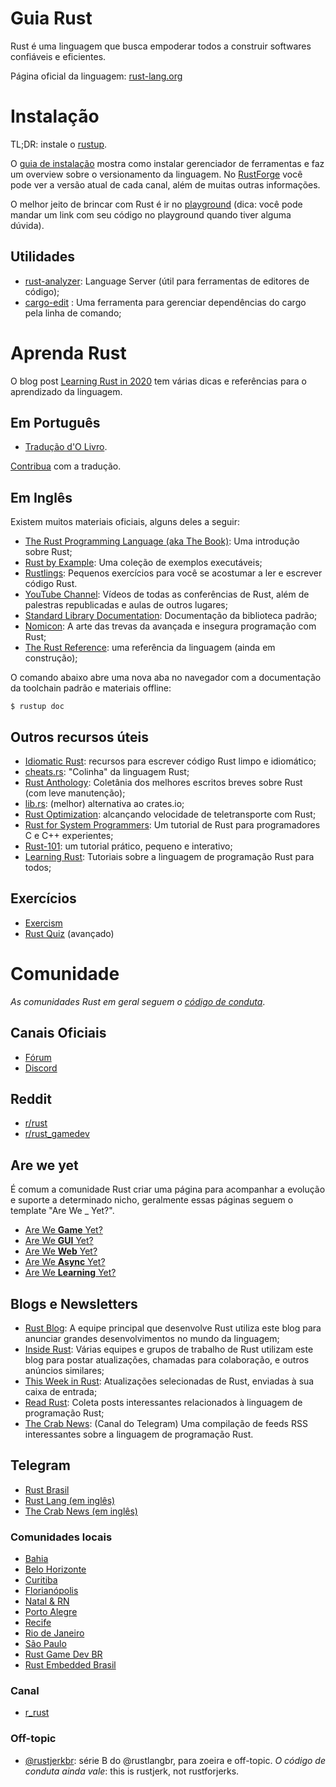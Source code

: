 # Guia Rust

Rust é uma linguagem que busca empoderar todos a construir softwares confiáveis e eficientes.

Página oficial da linguagem: [rust-lang.org](https://rust-lang.org)

# Instalação

TL;DR: instale o [rustup](http://rustup.rs/).

O [guia de instalação](https://www.rust-lang.org/tools/install) mostra como instalar gerenciador de ferramentas e faz um overview sobre o versionamento da linguagem.
No [RustForge](https://forge.rust-lang.org/index.html) você pode ver a versão atual de cada canal, além de muitas outras informações.

O melhor jeito de brincar com Rust é ir no [playground](http://play.rust-lang.org/) (dica: você pode mandar um link com seu código no playground quando tiver alguma dúvida).

## Utilidades

- [rust-analyzer](https://rust-analyzer.github.io/): Language Server (útil para ferramentas de editores de código);
- [cargo-edit](https://github.com/killercup/cargo-edit) : Uma ferramenta para gerenciar dependências do cargo pela linha de comando;

# Aprenda Rust

O blog post [Learning Rust in 2020](https://github.com/pretzelhammer/rust-blog/blob/master/posts/learning-rust-in-2020.md) tem várias dicas e referências para o aprendizado da linguagem.

## Em Português

- [Tradução d'O Livro](http://livro.rustbr.org).

[Contribua](github.com/rust-br/rust-book-pt-br) com a tradução.

## Em Inglês

Existem muitos materiais oficiais, alguns deles a seguir:

- [The Rust Programming Language (aka The Book)](https://doc.rust-lang.org/stable/book): Uma introdução sobre Rust;
- [Rust by Example](https://doc.rust-lang.org/rust-by-example): Uma coleção de exemplos executáveis;
- [Rustlings](https://github.com/rust-lang/rustlings): Pequenos exercícios para você se acostumar a ler e escrever código Rust.
- [YouTube Channel](https://www.youtube.com/channel/UCaYhcUwRBNscFNUKTjgPFiA): Vídeos de todas as conferências de Rust, além de palestras republicadas e aulas de outros lugares;
- [Standard Library Documentation](https://doc.rust-lang.org/std/index.html): Documentação da biblioteca padrão;
- [Nomicon](https://doc.rust-lang.org/nomicon): A arte das trevas da avançada e insegura programação com Rust;
- [The Rust Reference](https://doc.rust-lang.org/reference/): uma referência da linguagem (ainda em construção);

O comando abaixo abre uma nova aba no navegador com a documentação da toolchain padrão e materiais offline:

```console
$ rustup doc
```

## Outros recursos úteis

- [Idiomatic Rust](https://github.com/mre/idiomatic-rust): recursos para escrever código Rust limpo e idiomático;
- [cheats.rs](https://cheats.rs/): "Colinha" da linguagem Rust;
- [Rust Anthology](https://github.com/brson/rust-anthology): Coletânia dos melhores escritos breves sobre Rust (com leve manutenção);
- [lib.rs](https://lib.rs/): (melhor) alternativa ao crates.io;
- [Rust Optimization](https://gist.github.com/jFransham/369a86eff00e5f280ed25121454acec1): alcançando velocidade de teletransporte com Rust;
- [Rust for System Programmers](https://github.com/nrc/r4cppp): Um tutorial de Rust para programadores C e C++ experientes;
- [Rust-101](https://www.ralfj.de/projects/rust-101/main.html): um tutorial prático, pequeno e interativo;
- [Learning Rust](https://learning-rust.github.io/#): Tutoriais sobre a linguagem de programação Rust para todos;

## Exercícios

- [Exercism](https://exercism.io/tracks/rust)
- [Rust Quiz](https://dtolnay.github.io/rust-quiz) (avançado)

# Comunidade

_As comunidades Rust em geral seguem o [código de conduta](http://www.rust-lang.org/pt-BR/conduct)_.

## Canais Oficiais

- [Fórum](https://users.rust-lang.org/)
- [Discord](https://discord.com/invite/rust-lang)

## Reddit

- [r/rust](https://reddit.com/r/rust)
- [r/rust_gamedev](https://reddit.com/r/rust_gamedev)

## Are we yet

É comum a comunidade Rust criar uma página para acompanhar a evolução e suporte a determinado nicho, geralmente essas páginas seguem o template "Are We _ Yet?".

- [Are We **Game** Yet?](https://arewegameyet.rs/)
- [Are We **GUI** Yet?](https://areweguiyet.com/)
- [Are We **Web** Yet?](http://www.arewewebyet.org/)
- [Are We **Async** Yet?](https://areweasyncyet.rs/)
- [Are We **Learning** Yet?](https://www.arewelearningyet.com/)

## Blogs e Newsletters

- [Rust Blog](https://blog.rust-lang.org/): A equipe principal que desenvolve Rust utiliza este blog para anunciar grandes desenvolvimentos no mundo da linguagem;
- [Inside Rust](https://blog.rust-lang.org/inside-rust/index.html): Várias equipes e grupos de trabalho de Rust utilizam este blog para postar atualizações, chamadas para colaboração, e outros anúncios similares;
- [This Week in Rust](https://this-week-in-rust.org/): Atualizações selecionadas de Rust, enviadas à sua caixa de entrada;
- [Read Rust](https://readrust.net/): Coleta posts interessantes relacionados à linguagem de programação Rust;
- [The Crab News](https://t.me/thecrabnews): (Canal do Telegram) Uma compilação de feeds RSS interessantes sobre a linguagem de programação Rust.

## Telegram

- [Rust Brasil](https://t.me/rustlangbr)
- [Rust Lang (em inglês)](https://t.me/rustdevs)
- [The Crab News (em inglês)](https://t.me/thecrabnews)

### Comunidades locais

- [Bahia](https://t.me/rustba)
- [Belo Horizonte](https://t.me/rustbh)
- [Curitiba](https://t.me/rustcwb)
- [Florianópolis](https://t.me/rustfloripa)
- [Natal & RN](https://t.me/rustpoti)
- [Porto Alegre](https://t.me/rustinpoa)
- [Recife](https://t.me/RustRecife)
- [Rio de Janeiro](https://t.me/rustrj)
- [São Paulo](https://t.me/rustsp)
- [Rust Game Dev BR](https://t.me/rustgamedevbr)
- [Rust Embedded Brasil](https://t.me/rustembeddedbr)

### Canal

- [r_rust](https://t.me/r_rust)

### Off-topic

- [@rustjerkbr](https://t.me/rustjerkbr): série B do @rustlangbr, para zoeira e off-topic. _O código de conduta ainda vale_: this is rustjerk, not rustforjerks.
